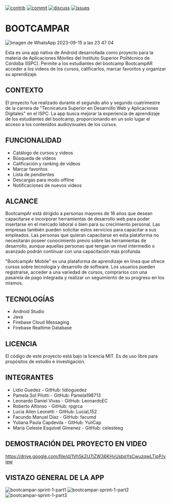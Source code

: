 [![contrib][contrib-img]][contrib-url]
[![commit][commit-img]][commit-url]
[![discuss][discuss-img]][discuss-url]
[![issues][issues-img]][issues-url]

# BOOTCAMPAR
![Imagen de WhatsApp 2023-09-15 a las 23 47 04](https://github.com/abelardog/bootcampar/assets/106390254/cdc7939c-7fe8-436c-a3f5-274e46004f12)

Esta es una app nativa de Android desarrollada como proyecto para la materia de Aplicaciones Móviles del Instituto Superior Politécnico de Córdoba (ISPC). Permite a los estudiantes del bootcamp BootcampAR acceder a los videos de los cursos, calificarlos, marcar favoritos y organizar su aprendizaje.

## CONTEXTO
El proyecto fue realizado durante el segundo año y segundo cuatrimestre de la carrera de "Tecnicatura Superior en Desarrollo Web y Aplicaciones Digitales" en el ISPC. La app busca mejorar la experiencia de aprendizaje de los estudiantes del bootcamp, proporcionando en un solo lugar el acceso a los contenidos audiovisuales de los cursos.

## FUNCIONALIDAD
- Catálogo de cursos y videos
- Búsqueda de videos
- Calificación y ranking de videos
- Marcar favoritos
- Lista de pendientes
- Descargas para modo offline
- Notificaciones de nuevos videos

## ALCANCE
BootcampAr está dirigido a personas mayores de 16 años que desean capacitarse e
incorporar herramientas de desarrollo web para poder insertarse en el mercado laboral
o bien para su crecimiento personal. Las empresas también pueden solicitar estos
servicios para capacitar a sus empleados.
Las personas que quieran capacitarse en esta plataforma no necesitarán poseer
conocimiento previo sobre las herramientas de desarrollo, aunque aquellas personas
que tengan un nivel intermedio o avanzado podrán continuar con una capacitación
más profunda.

"BootcampAr Mobile" es una plataforma de aprendizaje en línea que ofrece cursos sobre tecnología y desarrollo de software. Los usuarios pueden registrarse, acceder a una variedad de cursos, comprarlos con una pasarela de pago integrada y realizar un seguimiento de su progreso en los mismos.

## TECNOLOGÍAS
- Android Studio
- Java
- Firebase Cloud Messaging
- Firebase Realtime Database

## LICENCIA
El código de este proyecto está bajo la licencia MIT. Es de uso libre para propósitos de estudio e investigación.

## INTEGRANTES
- Lidio Guedez -  GitHub: lidioguedez
- Pamela Sol Pilotti - GitHub: Pamela198713
- Leonardo Daniel Vivas - GitHub: LeonardoEC
- Roberto Alfonso - GitHub: rpgrca
- Lucia Ailen Leonetti - GitHub: LuciaL152
- Facundo Manuel Díaz - GitHub: facumd
- Yuliana Paula Capdevila - GitHub: YuliCap
- Maria Celeste Esquivel Gimenez - GitHub: celesteeg

## DEMOSTRACIÓN DEL PROYECTO EN VIDEO
https://drive.google.com/file/d/1Vh5k2U7IZW36KHvUsbqYsCwuzqwLTipP/view

## VISTAZO GENERAL DE LA APP
![bootcampar-sprint-1-part1](https://github.com/abelardog/bootcampar/assets/95236196/f0d99ca6-3a45-4207-88e3-76efe493ee48)
![bootcampar-sprint-1-part2](https://github.com/abelardog/bootcampar/assets/95236196/dac52ec5-ce01-4f6b-af26-22221ba73aa2)
![bootcampar-sprint-1-part3](https://github.com/abelardog/bootcampar/assets/95236196/f15750de-0465-4fff-9004-b2a3ce0cdb4f)


[commit-img]: https://img.shields.io/github/commit-activity/w/abelardog/bootcampar/develop
[commit-url]: https://github.com/abelardog/bootcampar/graphs/code-frequency
[contrib-img]: https://img.shields.io/github/contributors/abelardog/bootcampar
[contrib-url]: https://github.com/abelardog/bootcampar/graphs/contributors
[issues-img]: https://img.shields.io/github/issues/abelardog/bootcampar
[issues-url]: https://github.com/abelardog/bootcampar/issues
[discuss-img]: https://img.shields.io/github/discussions/abelardog/bootcampar
[discuss-url]: https://github.com/abelardog/bootcampar/discussions

